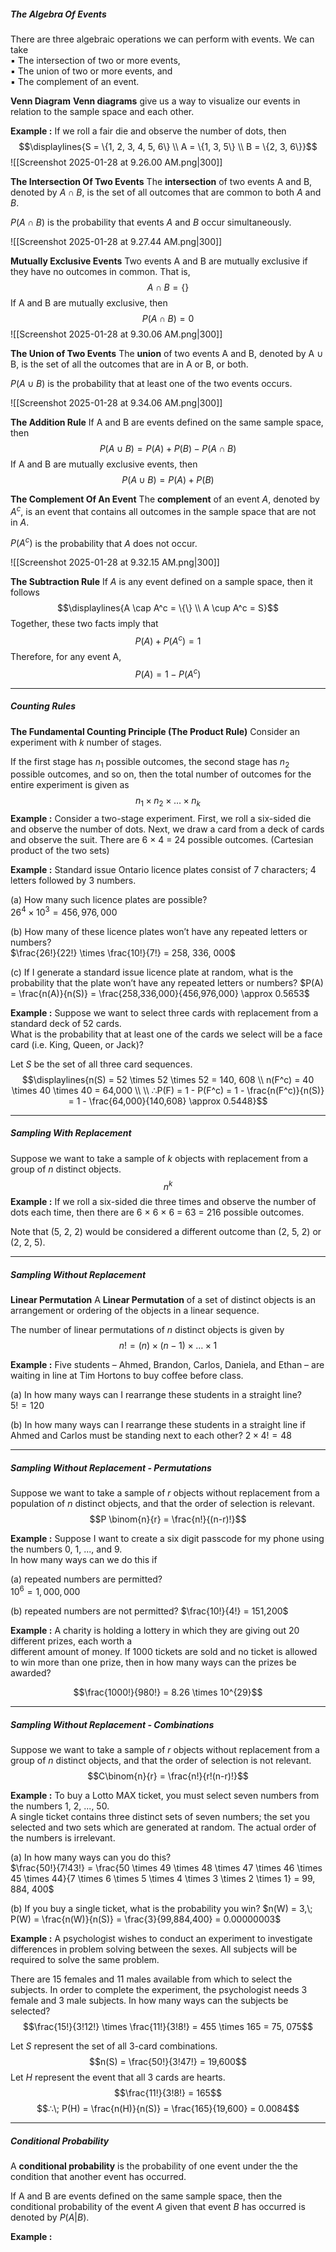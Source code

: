 ##### The Algebra Of Events
There are three algebraic operations we can perform with events. We can take  
	▪ The intersection of two or more events,  
	▪ The union of two or more events, and  
	▪ The complement of an event.


**Venn Diagram**
**Venn diagrams** give us a way to visualize our events in relation to the sample space and each other.

**Example :** 
If we roll a fair die and observe the number of dots, then $$\displaylines{S = \{1, 2, 3, 4, 5, 6\} \\
A = \{1, 3, 5\} \\
B = \{2, 3, 6\}}$$
![[Screenshot 2025-01-28 at 9.26.00 AM.png|300]]



**The Intersection Of Two Events**
The **intersection** of two events A and B, denoted by $A \cap B$, is the set of all outcomes that are common to both $A$ and $B$.

$P(A \cap B)$ is the probability that events $A$ and $B$ occur simultaneously.

![[Screenshot 2025-01-28 at 9.27.44 AM.png|300]]



**Mutually Exclusive Events**
Two events A and B are mutually exclusive if they have no outcomes in common. That is, $$A \cap B = \{ \}$$
If A and B are mutually exclusive, then $$P(A \cap B) = 0$$
![[Screenshot 2025-01-28 at 9.30.06 AM.png|300]]



**The Union of Two Events**
The **union** of two events A and B, denoted by A ∪ B, is the set of all the outcomes that are in A or B, or both.

$P(A \cup B)$ is the probability that at least one of the two events occurs.

![[Screenshot 2025-01-28 at 9.34.06 AM.png|300]]



**The Addition Rule**
If A and B are events defined on the same sample space, then $$P(A\cup B) = P(A) + P(B) - P(A \cap B)$$
If A and B are mutually exclusive events, then $$P(A \cup B) = P(A) + P(B)$$



**The Complement Of An Event**
The **complement** of an event $A$, denoted by $A^c$, is an event that contains all outcomes in the sample space that are not in $A$.

$P(A^c)$ is the probability that $A$ does not occur.

![[Screenshot 2025-01-28 at 9.32.15 AM.png|300]]



**The Subtraction Rule**
If $A$ is any event defined on a sample space, then it follows $$\displaylines{A \cap A^c = \{\} \\ A \cup A^c = S}$$
Together, these two facts imply that $$P(A) + P(A^c) = 1 $$
Therefore, for any event A, $$P(A) = 1 - P(A^c)$$

---
##### Counting Rules

**The Fundamental Counting Principle (The Product Rule)**
Consider an experiment with $k$ number of stages.

If the first stage has $n_{1}$ possible outcomes, the second stage has $n_2$ possible outcomes, and so on, then the total number of outcomes for the entire experiment is given as $$n_{1} \times n_{2}\times \dots \times n_{k}$$
**Example :**
Consider a two-stage experiment. First, we roll a six-sided die and observe the number of dots. Next, we draw a card from a deck of cards and observe the suit. 
There are 6 × 4 = 24 possible outcomes. (Cartesian product of the two sets)


**Example :** 
Standard issue Ontario licence plates consist of 7 characters; 4 letters followed by 3 numbers.  

(a) How many such licence plates are possible?  
	$26^4 \times 10^3 = 456, 976, 000$

(b) How many of these licence plates won’t have any repeated letters or numbers?  
	$\frac{26!}{22!} \times \frac{10!}{7!} = 258, 336, 000$

(c) If I generate a standard issue licence plate at random, what is the probability that the plate won’t have any repeated letters or numbers?
	$P(A) = \frac{n(A)}{n(S)} = \frac{258,336,000}{456,976,000} \approx 0.5653$


**Example :**
Suppose we want to select three cards with replacement from a standard deck of 52 cards.  
What is the probability that at least one of the cards we select will be a face card (i.e. King, Queen, or Jack)?

Let $S$ be the set of all three card sequences. $$\displaylines{n(S) = 52 \times 52 \times 52 = 140, 608 \\
n(F^c) = 40 \times 40 \times 40 = 64,000 \\ \\
∴P(F) = 1 - P(F^c) = 1 - \frac{n(F^c)}{n(S)} = 1 - \frac{64,000}{140,608} \approx 0.5448}$$


---
##### Sampling With Replacement

Suppose we want to take a sample of $k$ objects with replacement from a group of $n$ distinct objects.$$n^k$$
**Example :** 
If we roll a six-sided die three times and observe the number of dots each time, then there are 
6 × 6 × 6 = 63 = 216 possible outcomes.  

Note that (5, 2, 2) would be considered a different outcome than (2, 5, 2) or (2, 2, 5).



---
##### Sampling Without Replacement

**Linear Permutation**
A **Linear Permutation** of a set of distinct objects is an arrangement or ordering of the objects in a linear sequence.

The number of linear permutations of $n$ distinct objects is given by $$n! = (n) \times (n-1) \times \dots \times 1$$

**Example :** 
Five students – Ahmed, Brandon, Carlos,  Daniela, and Ethan – are waiting in line at Tim Hortons to buy coffee before class.  

(a) In how many ways can I rearrange these students in a straight line?  
	$5! = 120$

(b) In how many ways can I rearrange these students in a straight line if Ahmed and Carlos must be standing next to each other?
	$2 \times 4! = 48$



---
##### Sampling Without Replacement - Permutations

Suppose we want to take a sample of $r$ objects without replacement from a population of $n$ distinct objects, and that the order of selection is relevant.$$P \binom{n}{r} = \frac{n!}{(n-r)!}$$

**Example :**
Suppose I want to create a six digit passcode for my phone using the numbers 0, 1, ..., and 9.  
In how many ways can we do this if  

(a) repeated numbers are permitted?  
	$10^6 = 1,000,000$

(b) repeated numbers are not permitted?
	$\frac{10!}{4!} = 151,200$


**Example :** 
A charity is holding a lottery in which they are giving out 20 different prizes, each worth a  
different amount of money. If 1000 tickets are sold and no ticket is allowed to win more than one prize, then in how many ways can the prizes be awarded?

$$\frac{1000!}{980!} = 8.26 \times 10^{29}$$


---
##### Sampling Without Replacement - Combinations

Suppose we want to take a sample of $r$ objects without replacement from a group of $n$ distinct objects, and that the order of selection is not relevant.$$C\binom{n}{r} = \frac{n!}{r!(n-r)!}$$

**Example :** 
To buy a Lotto MAX ticket, you must select seven numbers from the numbers 1, 2, ..., 50.  
A single ticket contains three distinct sets of seven numbers; the set you selected and two sets which are generated at random. The actual order of the numbers is irrelevant.  

(a) In how many ways can you do this?  
	$\frac{50!}{7!43!} = \frac{50 \times 49 \times 48 \times 47 \times 46 \times 45 \times 44}{7 \times 6 \times 5 \times 4 \times 3 \times 2 \times 1} = 99, 884, 400$

(b) If you buy a single ticket, what is the probability you win?
	$n(W) = 3,\; P(W) = \frac{n(W)}{n(S)} = \frac{3}{99,884,400} = 0.00000003$



**Example :** 
A psychologist wishes to conduct an experiment to investigate differences in problem solving between the sexes. All subjects will be required to solve the same problem.  

There are 15 females and 11 males available from which to select the subjects. In order to complete the experiment, the psychologist needs 3 female and 3 male subjects. In how many ways can the subjects be selected?
$$\frac{15!}{3!12!} \times \frac{11!}{3!8!} = 455 \times 165 = 75, 075$$

Let $S$ represent the set of all 3-card combinations. $$n(S) = \frac{50!}{3!47!} = 19,600$$
Let $H$ represent the event that all 3 cards are hearts. $$\frac{11!}{3!8!} = 165$$
$$∴\; P(H) = \frac{n(H)}{n(S)} = \frac{165}{19,600} = 0.0084$$



---
##### Conditional Probability

A **conditional probability** is the probability of one event under the the condition that another event has occurred.

If A and B are events defined on the same sample space, then the conditional probability of the event $A$ given that event $B$ has occurred is denoted by $P(A | B)$.


**Example :**





